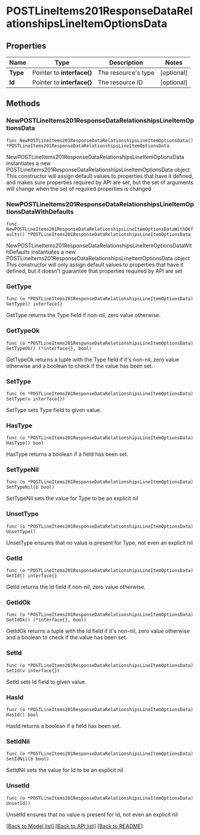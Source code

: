 # POSTLineItems201ResponseDataRelationshipsLineItemOptionsData

## Properties

Name | Type | Description | Notes
------------ | ------------- | ------------- | -------------
**Type** | Pointer to **interface{}** | The resource&#39;s type | [optional] 
**Id** | Pointer to **interface{}** | The resource ID | [optional] 

## Methods

### NewPOSTLineItems201ResponseDataRelationshipsLineItemOptionsData

`func NewPOSTLineItems201ResponseDataRelationshipsLineItemOptionsData() *POSTLineItems201ResponseDataRelationshipsLineItemOptionsData`

NewPOSTLineItems201ResponseDataRelationshipsLineItemOptionsData instantiates a new POSTLineItems201ResponseDataRelationshipsLineItemOptionsData object
This constructor will assign default values to properties that have it defined,
and makes sure properties required by API are set, but the set of arguments
will change when the set of required properties is changed

### NewPOSTLineItems201ResponseDataRelationshipsLineItemOptionsDataWithDefaults

`func NewPOSTLineItems201ResponseDataRelationshipsLineItemOptionsDataWithDefaults() *POSTLineItems201ResponseDataRelationshipsLineItemOptionsData`

NewPOSTLineItems201ResponseDataRelationshipsLineItemOptionsDataWithDefaults instantiates a new POSTLineItems201ResponseDataRelationshipsLineItemOptionsData object
This constructor will only assign default values to properties that have it defined,
but it doesn't guarantee that properties required by API are set

### GetType

`func (o *POSTLineItems201ResponseDataRelationshipsLineItemOptionsData) GetType() interface{}`

GetType returns the Type field if non-nil, zero value otherwise.

### GetTypeOk

`func (o *POSTLineItems201ResponseDataRelationshipsLineItemOptionsData) GetTypeOk() (*interface{}, bool)`

GetTypeOk returns a tuple with the Type field if it's non-nil, zero value otherwise
and a boolean to check if the value has been set.

### SetType

`func (o *POSTLineItems201ResponseDataRelationshipsLineItemOptionsData) SetType(v interface{})`

SetType sets Type field to given value.

### HasType

`func (o *POSTLineItems201ResponseDataRelationshipsLineItemOptionsData) HasType() bool`

HasType returns a boolean if a field has been set.

### SetTypeNil

`func (o *POSTLineItems201ResponseDataRelationshipsLineItemOptionsData) SetTypeNil(b bool)`

 SetTypeNil sets the value for Type to be an explicit nil

### UnsetType
`func (o *POSTLineItems201ResponseDataRelationshipsLineItemOptionsData) UnsetType()`

UnsetType ensures that no value is present for Type, not even an explicit nil
### GetId

`func (o *POSTLineItems201ResponseDataRelationshipsLineItemOptionsData) GetId() interface{}`

GetId returns the Id field if non-nil, zero value otherwise.

### GetIdOk

`func (o *POSTLineItems201ResponseDataRelationshipsLineItemOptionsData) GetIdOk() (*interface{}, bool)`

GetIdOk returns a tuple with the Id field if it's non-nil, zero value otherwise
and a boolean to check if the value has been set.

### SetId

`func (o *POSTLineItems201ResponseDataRelationshipsLineItemOptionsData) SetId(v interface{})`

SetId sets Id field to given value.

### HasId

`func (o *POSTLineItems201ResponseDataRelationshipsLineItemOptionsData) HasId() bool`

HasId returns a boolean if a field has been set.

### SetIdNil

`func (o *POSTLineItems201ResponseDataRelationshipsLineItemOptionsData) SetIdNil(b bool)`

 SetIdNil sets the value for Id to be an explicit nil

### UnsetId
`func (o *POSTLineItems201ResponseDataRelationshipsLineItemOptionsData) UnsetId()`

UnsetId ensures that no value is present for Id, not even an explicit nil

[[Back to Model list]](../README.md#documentation-for-models) [[Back to API list]](../README.md#documentation-for-api-endpoints) [[Back to README]](../README.md)


